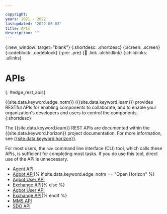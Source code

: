 ```yaml
---

copyright:
years: 2021 - 2022
lastupdated: "2022-06-03"
title: APIs
description: ""
---
```


{:new_window: target="blank"}
{:shortdesc: .shortdesc}
{:screen: .screen}
{:codeblock: .codeblock}
{:pre: .pre}
{:child: .link .ulchildlink}
{:childlinks: .ullinks}

# APIs
{: #edge_rest_apis}

{{site.data.keyword.edge_notm}} ({{site.data.keyword.ieam}}) provides RESTful APIs for enabling components to collaborate, and to enable your organization's developers and users to control the components.
{:shortdesc}

The {{site.data.keyword.ieam}} REST APIs are documented within the {{site.data.keyword.horizon}} project documentation. For more information, see [{{site.data.keyword.horizon}}](https://github.com/open-horizon).

For most users, the `hzn` command line interface (CLI) tool, which calls these APIs, is sufficient for completing most tasks. If you do use this tool, direct use of the API is unnecessary.

* [Agent API](agent_api.md)
* [Agbot API](agbot_api.md){% if site.data.keyword.edge_notm == "Open Horizon" %}
* [Agbot User API](../api/agbot_secure_api.html)
* [Exchange API](../api/exchange_swagger.html){% else %}
* [Agbot User API](agbot_secure_api.json)
* [Exchange API](exchange_swagger.json){% endif %}
* [MMS API](mms_swagger.html)
* [SDO API](sdo_swagger.html)
